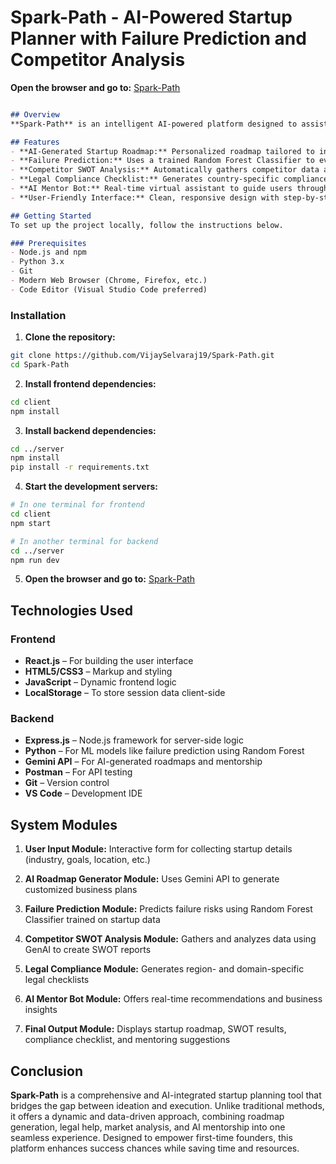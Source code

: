 # Spark-Path - AI-Powered Startup Planner with Failure Prediction and Competitor Analysis  
 **Open the browser and go to:** [Spark-Path](https://spark-path.vercel.app)
````markdown

## Overview  
**Spark-Path** is an intelligent AI-powered platform designed to assist aspiring entrepreneurs in transforming their ideas into successful business strategies. This web-based tool uses AI models and the Gemini API to generate tailored startup roadmaps, predict potential failure risks, and provide dynamic competitor SWOT analysis. It simplifies the startup process with real-time mentorship, legal guidance, and continuous feedback, making it an ideal support system for first-time founders.

## Features  
- **AI-Generated Startup Roadmap:** Personalized roadmap tailored to industry, budget, and goals using Gemini API.  
- **Failure Prediction:** Uses a trained Random Forest Classifier to evaluate the chances of startup success.  
- **Competitor SWOT Analysis:** Automatically gathers competitor data and provides strategic insights.  
- **Legal Compliance Checklist:** Generates country-specific compliance requirements based on user input.  
- **AI Mentor Bot:** Real-time virtual assistant to guide users through each stage of the startup journey.  
- **User-Friendly Interface:** Clean, responsive design with step-by-step assistance.  

## Getting Started  
To set up the project locally, follow the instructions below.

### Prerequisites  
- Node.js and npm  
- Python 3.x  
- Git  
- Modern Web Browser (Chrome, Firefox, etc.)  
- Code Editor (Visual Studio Code preferred)
````

### Installation

1. **Clone the repository:**  
```bash
git clone https://github.com/VijaySelvaraj19/Spark-Path.git
cd Spark-Path
```

2. **Install frontend dependencies:**

```bash
cd client
npm install
```

3. **Install backend dependencies:**

```bash
cd ../server
npm install
pip install -r requirements.txt
```

4. **Start the development servers:**

```bash
# In one terminal for frontend
cd client
npm start

# In another terminal for backend
cd ../server
npm run dev
```

5. **Open the browser and go to:**
   [Spark-Path](http://localhost:3000)

## Technologies Used

### Frontend

* **React.js** – For building the user interface
* **HTML5/CSS3** – Markup and styling
* **JavaScript** – Dynamic frontend logic
* **LocalStorage** – To store session data client-side

### Backend

* **Express.js** – Node.js framework for server-side logic
* **Python** – For ML models like failure prediction using Random Forest
* **Gemini API** – For AI-generated roadmaps and mentorship
* **Postman** – For API testing
* **Git** – Version control
* **VS Code** – Development IDE

## System Modules

1. **User Input Module:**
   Interactive form for collecting startup details (industry, goals, location, etc.)

2. **AI Roadmap Generator Module:**
   Uses Gemini API to generate customized business plans

3. **Failure Prediction Module:**
   Predicts failure risks using Random Forest Classifier trained on startup data

4. **Competitor SWOT Analysis Module:**
   Gathers and analyzes data using GenAI to create SWOT reports

5. **Legal Compliance Module:**
   Generates region- and domain-specific legal checklists

6. **AI Mentor Bot Module:**
   Offers real-time recommendations and business insights

7. **Final Output Module:**
   Displays startup roadmap, SWOT results, compliance checklist, and mentoring suggestions

## Conclusion

**Spark-Path** is a comprehensive and AI-integrated startup planning tool that bridges the gap between ideation and execution. Unlike traditional methods, it offers a dynamic and data-driven approach, combining roadmap generation, legal help, market analysis, and AI mentorship into one seamless experience. Designed to empower first-time founders, this platform enhances success chances while saving time and resources.

```


```
